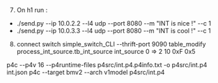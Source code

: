 7. On h1 run :
  - ./send.py --ip 10.0.2.2 --l4 udp --port 8080 --m "INT is nice !" --c 1
  - ./send.py --ip 10.0.3.3 --l4 udp --port 8080 --m "INT is cool !" --c 1

8. connect switch
  simple_switch_CLI --thrift-port 9090
  table_modify process_int_source.tb_int_source int_source 0  => 2 10 0xF 0x5


p4c --p4v 16  --p4runtime-files p4src/int.p4.p4info.txt -o p4src/int.p4 int.json
p4c --target bmv2 --arch v1model p4src/int.p4